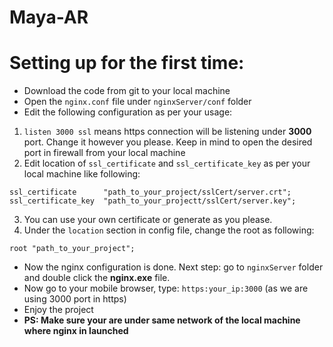 # Maya-AR

# Setting up for the first time:
* Download the code from git to your local machine
* Open the `nginx.conf` file under `nginxServer/conf` folder
* Edit the following configuration as per your usage:

1. `listen 3000 ssl` means https connection will be listening under **3000** port. Change it however you please. Keep in mind to open the desired port in firewall from your local machine
2. Edit location of `ssl_certificate` and `ssl_certificate_key` as per your local machine like following:
```
ssl_certificate      "path_to_your_project/sslCert/server.crt";
ssl_certificate_key  "path_to_your_projectt/sslCert/server.key";
```
3. You can use your own certificate or generate as you please.
4. Under the `location` section in config file, change the root as following:
```
root "path_to_your_project";
```

* Now the nginx configuration is done. Next step: go to `nginxServer` folder and double click the **nginx.exe** file.
* Now go to your mobile browser, type: `https:your_ip:3000` (as we are using 3000 port in https)
* Enjoy the project
* **PS: Make sure your are under same network of the local machine where nginx in launched**
